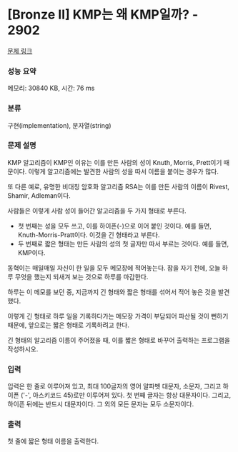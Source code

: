 # [Bronze II] KMP는 왜 KMP일까? - 2902 

[문제 링크](https://www.acmicpc.net/problem/2902) 

### 성능 요약

메모리: 30840 KB, 시간: 76 ms

### 분류

구현(implementation), 문자열(string)

### 문제 설명

<p>KMP 알고리즘이 KMP인 이유는 이를 만든 사람의 성이 Knuth, Morris, Prett이기 때문이다. 이렇게 알고리즘에는 발견한 사람의 성을 따서 이름을 붙이는 경우가 많다.</p>

<p>또 다른 예로, 유명한 비대칭 암호화 알고리즘 RSA는 이를 만든 사람의 이름이 Rivest, Shamir, Adleman이다.</p>

<p>사람들은 이렇게 사람 성이 들어간 알고리즘을 두 가지 형태로 부른다.</p>

<ul>
	<li>첫 번째는 성을 모두 쓰고, 이를 하이픈(-)으로 이어 붙인 것이다. 예를 들면, Knuth-Morris-Pratt이다. 이것을 긴 형태라고 부른다.</li>
	<li>두 번째로 짧은 형태는 만든 사람의 성의 첫 글자만 따서 부르는 것이다. 예를 들면, KMP이다.</li>
</ul>

<p>동혁이는 매일매일 자신이 한 일을 모두 메모장에 적어놓는다. 잠을 자기 전에, 오늘 하루 무엇을 했는지 되새겨 보는 것으로 하루를 마감한다.</p>

<p>하루는 이 메모를 보던 중, 지금까지 긴 형태와 짧은 형태를 섞어서 적어 놓은 것을 발견했다.</p>

<p>이렇게 긴 형태로 하루 일을 기록하다가는 메모장 가격이 부담되어 파산될 것이 뻔하기 때문에, 앞으로는 짧은 형태로 기록하려고 한다.</p>

<p>긴 형태의 알고리즘 이름이 주어졌을 때, 이를 짧은 형태로 바꾸어 출력하는 프로그램을 작성하시오.</p>

### 입력 

 <p>입력은 한 줄로 이루어져 있고, 최대 100글자의 영어 알파벳 대문자, 소문자, 그리고 하이픈 ('-', 아스키코드 45)로만 이루어져 있다. 첫 번째 글자는 항상 대문자이다. 그리고, 하이픈 뒤에는 반드시 대문자이다. 그 외의 모든 문자는 모두 소문자이다.</p>

### 출력 

 <p>첫 줄에 짧은 형태 이름을 출력한다.</p>

